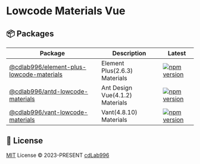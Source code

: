 # Lowcode Materials Vue

## 📦 Packages

| Package                                                           | Description                     | Latest                                                                                                                                                                   |
| ----------------------------------------------------------------- | ------------------------------- | ------------------------------------------------------------------------------------------------------------------------------------------------------------------------ |
| [@cdlab996/element-plus-lowcode-materials](packages/element-plus) | Element Plus(2.6.3) Materials   | [![npm version](https://img.shields.io/npm/v/@cdlab996/element-plus-lowcode-materials?logo=npm)](https://www.npmjs.com/package/@cdlab996/element-plus-lowcode-materials) |
| [@cdlab996/antd-lowcode-materials](packages/ant-design-vue)       | Ant Design Vue(4.1.2) Materials | [![npm version](https://img.shields.io/npm/v/@cdlab996/antd-lowcode-materials?logo=npm)](https://www.npmjs.com/package/@cdlab996/antd-lowcode-materials)                 |
| [@cdlab996/vant-lowcode-materials](packages/vant)                 | Vant(4.8.10) Materials          | [![npm version](https://img.shields.io/npm/v/@cdlab996/vant-lowcode-materials?logo=npm)](https://www.npmjs.com/package/@cdlab996/vant-lowcode-materials)                 |

## 📜 License

[MIT](./LICENSE) License &copy; 2023-PRESENT [cdLab996](https://github.com/cdLab996)
